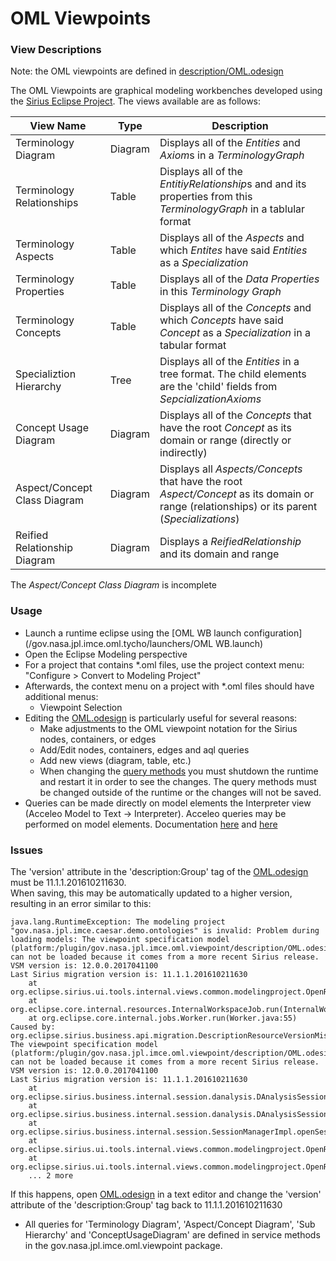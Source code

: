 # OML Viewpoints
  
### View Descriptions

Note: the OML viewpoints are defined in [description/OML.odesign](description/OML.odesign)

The OML Viewpoints are graphical modeling workbenches developed using the [Sirius Eclipse Project](http://www.eclipse.org/sirius/doc/).  The views available are as follows:

| View Name | Type |Description |
|----------|-------|-----------|
| Terminology Diagram | Diagram | Displays all of the *Entities* and *Axiom*s in a *TerminologyGraph* |
| Terminology Relationships | Table| Displays all of the *EntitiyRelationship*s and and its properties from this *TerminologyGraph* in a tablular format |
| Terminology Aspects | Table | Displays all of the *Aspects* and which *Entites* have said *Entities* as a *Specialization* |
| Terminology Properties | Table | Displays all of the *Data Properties* in this *Terminology Graph* |
| Terminology Concepts | Table | Displays all of the *Concepts* and which *Concepts* have said *Concept* as a *Specialization* in a tabular format |
| Specializtion Hierarchy | Tree | Displays all of the *Entities* in a tree format. The child elements are the 'child' fields from *SepcializationAxioms* |
| Concept Usage Diagram | Diagram | Displays all of the *Concepts* that have the root *Concept* as its domain or range (directly or indirectly) |
| Aspect/Concept Class Diagram | Diagram | Displays all *Aspects/Concepts* that have the root *Aspect/Concept* as its domain or range (relationships) or its parent (*Specializations*)|
| Reified Relationship Diagram | Diagram | Displays a *ReifiedRelationship* and its domain and range|

The *Aspect/Concept Class Diagram* is incomplete

### Usage

- Launch a runtime eclipse using the [OML WB launch configuration](/gov.nasa.jpl.imce.oml.tycho/launchers/OML WB.launch)
- Open the Eclipse Modeling perspective
- For a project that contains *.oml files, use the project context menu: "Configure > Convert to Modeling Project"
- Afterwards, the context menu on a project with *.oml files should have additional menus: 
  - Viewpoint Selection
- Editing the [OML.odesign](/gov.nasa.jpl.imce.oml.viewpoint/description/OML.odesign) is particularly useful for several reasons:
    - Make adjustments to the OML viewpoint notation for the Sirius nodes, containers, or edges
    - Add/Edit nodes, containers, edges and aql queries
    - Add new views (diagram, table, etc.)
    - When changing the  [query methods](gov.nasa.jpl.imce.oml.viewpoint) you must shutdown the runtime and restart it in order to see the changes.  The query methods must be changed outside of the runtime or the changes will not be saved.
- Queries can be made directly on model elements the Interpreter view (Acceleo Model to Text -> Interpreter).  Acceleo queries may be performed on model elements.  Documentation [here](https://wiki.eclipse.org/Acceleo/Interpreter#Expression) and [here](https://www.eclipse.org/sirius/doc/specifier/general/Writing_Queries.html#acceleo)

### Issues
The 'version' attribute in the 'description:Group' tag of the [OML.odesign](/gov.nasa.jpl.imce.oml.viewpoint/description/OML.odesign) must be 11.1.1.201610211630.  
When saving, this may be automatically updated to a higher version, resulting in an error similar to this:

```
java.lang.RuntimeException: The modeling project "gov.nasa.jpl.imce.caesar.demo.ontologies" is invalid: Problem during loading models: The viewpoint specification model (platform:/plugin/gov.nasa.jpl.imce.oml.viewpoint/description/OML.odesign) can not be loaded because it comes from a more recent Sirius release.
VSM version is: 12.0.0.2017041100
Last Sirius migration version is: 11.1.1.201610211630
	at org.eclipse.sirius.ui.tools.internal.views.common.modelingproject.OpenRepresentationsFileJob.runInWorkspace(OpenRepresentationsFileJob.java:136)
	at org.eclipse.core.internal.resources.InternalWorkspaceJob.run(InternalWorkspaceJob.java:39)
	at org.eclipse.core.internal.jobs.Worker.run(Worker.java:55)
Caused by: org.eclipse.sirius.business.api.migration.DescriptionResourceVersionMismatchException: The viewpoint specification model (platform:/plugin/gov.nasa.jpl.imce.oml.viewpoint/description/OML.odesign) can not be loaded because it comes from a more recent Sirius release.
VSM version is: 12.0.0.2017041100
Last Sirius migration version is: 11.1.1.201610211630
	at org.eclipse.sirius.business.internal.session.danalysis.DAnalysisSessionImpl.checkResourceErrors(DAnalysisSessionImpl.java:1225)
	at org.eclipse.sirius.business.internal.session.danalysis.DAnalysisSessionImpl.open(DAnalysisSessionImpl.java:1191)
	at org.eclipse.sirius.business.internal.session.SessionManagerImpl.openSession(SessionManagerImpl.java:390)
	at org.eclipse.sirius.ui.tools.internal.views.common.modelingproject.OpenRepresentationsFileJob.performOpenSession(OpenRepresentationsFileJob.java:157)
	at org.eclipse.sirius.ui.tools.internal.views.common.modelingproject.OpenRepresentationsFileJob.runInWorkspace(OpenRepresentationsFileJob.java:126)
	... 2 more
```
If this happens, open [OML.odesign](/gov.nasa.jpl.imce.oml.viewpoint/description/OML.odesign) in a text editor and change the 'version' attribute of the 'description:Group' tag back to 11.1.1.201610211630

- All queries for 'Terminology Diagram', 'Aspect/Concept Diagram', 'Sub Hierarchy' and 'ConceptUsageDiagram' are defined in service methods in the gov.nasa.jpl.imce.oml.viewpoint package.